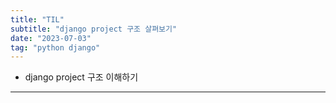 ```yaml
---
title: "TIL"
subtitle: "django project 구조 살펴보기"
date: "2023-07-03"
tag: "python django"
---
```


- django project 구조 이해하기

---

